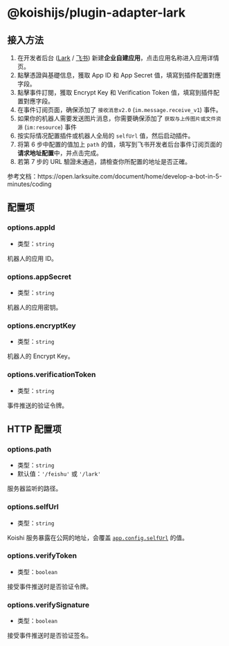 # @koishijs/plugin-adapter-lark

## 接入方法

1. 在开发者后台 ([Lark](https://open.larksuite.com/app/) / [飞书](https://open.feishu.cn/app/)) 新建**企业自建应用**，点击应用名称进入应用详情页。
2. 點擊憑證與基礎信息，獲取 App ID 和 App Secret 值，填寫到插件配置對應字段。
3. 點擊事件訂閱，獲取 Encrypt Key 和 Verification Token 值，填寫到插件配置對應字段。
4. 在事件订阅页面，确保添加了 `接收消息v2.0` (`im.message.receive_v1`) 事件。
5. 如果你的机器人需要发送图片消息，你需要确保添加了 `获取与上传图片或文件资源` (`im:resource`) 事件
6. 按实际情况配置插件或机器人全局的 `selfUrl` 值，然后启动插件。
7. 将第 6 步中配置的值加上 `path` 的值，填写到飞书开发者后台事件订阅页面的**请求地址配置**中，并点击完成。
8. 若第 7 步的 URL 驗證未通過，請檢查你所配置的地址是否正確。

参考文档：https\://open.larksuite.com/document/home/develop-a-bot-in-5-minutes/coding

## 配置项

### options.appId

- 类型：`string`

机器人的应用 ID。

### options.appSecret

- 类型：`string`

机器人的应用密钥。

### options.encryptKey

- 类型：`string`

机器人的 Encrypt Key。

### options.verificationToken

- 类型：`string`

事件推送的验证令牌。

## HTTP 配置项

### options.path

- 类型：`string`
- 默认值：`'/feishu'` 或 `'/lark'`

服务器监听的路径。

### options.selfUrl

- 类型：`string`

Koishi 服务暴露在公网的地址，会覆盖 [`app.config.selfUrl`](../../api/core/app.md#options-selfurl) 的值。

### options.verifyToken

- 类型：`boolean`

接受事件推送时是否验证令牌。

### options.verifySignature

- 类型：`boolean`

接受事件推送时是否验证签名。

